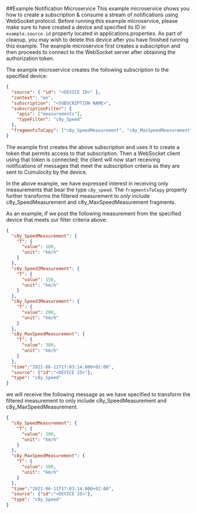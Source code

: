 ##Example Notification Microservice
This example microservice shows you how to create a subscription & consume a stream of notifications using WebSocket protocol. Before running this example microservice, please make sure to have created a device and specified its ID in `example.source.id` property located in applications.properties. As part of cleanup, you may wish to delete this device after you have finished running this example. The example microservice first creates a subscription and then proceeds to connect to the WebSocket server after obtaining the authorization token.

The example microservice creates the following subscription to the specified device:

```json
{
  "source": { "id": "<DEVICE ID>" }, 
  "context": "mo", 
  "subscription": "<SUBSCRIPTION NAME>", 
  "subscriptionFilter": {
    "apis": ["measurements"], 
    "typeFilter": "c8y_Speed"
  }, 
  "fragmentsToCopy": ["c8y_SpeedMeasurement", "c8y_MaxSpeedMeasurement"]
}
```
The example first creates the above subscription and uses it to create a token that permits access to that subscription. Then a WebSocket client using that token is connected; the client will now start receiving notifications of messages that meet the subscription criteria as they are sent to Cumulocity by the device.

In the above example, we have expressed interest in receiving only measurements that bear the type `c8y_speed`. The `fragmentsToCopy` property further transforms the filtered measurement to *only* include c8y_SpeedMeasurement and c8y_MaxSpeedMeasurement fragments.

As an example, if we post the following measurement from the specified device that meets our filter criteria above:

```json
{
  "c8y_SpeedMeasurement": {
    "T": {
      "value": 100,
      "unit": "km/h"
    }
  },
  "c8y_Speed2Measurement": {
    "T": {
      "value": 150,
      "unit": "km/h"
    }
  },
  "c8y_Speed3Measurement": {
    "T": {
      "value": 200,
      "unit": "km/h"
    }
  },
  "c8y_MaxSpeedMeasurement": {
    "T": {
      "value": 300,
      "unit": "km/h"
    }
  },            
  "time":"2021-06-11T17:03:14.000+02:00",
  "source": {"id":"<DEVICE ID>"},
  "type": "c8y_Speed"
}
```
we will receive the following message as we have specified to transform the filtered measurement to only include c8y_SpeedMeasurement and c8y_MaxSpeedMeasurement.

```json
{
  "c8y_SpeedMeasurement": {
    "T": {
      "value": 100, 
      "unit": "km/h"
    }
  }, 
  "c8y_MaxSpeedMeasurement": {
    "T": {
      "value": 300,
      "unit": "km/h"
    }
  },
  "time":"2021-06-11T17:03:14.000+02:00",
  "source": {"id":"<DEVICE ID>"},
  "type": "c8y_Speed"
}
```